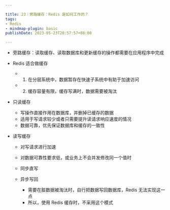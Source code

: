 ```yaml
---

title: 23｜旁路缓存：Redis 是如何工作的？
tags:
- Redis
- mindmap-plugin: basic
publishDate: 2023-05-23T20:57:57+08:00

---
```


- 旁路缓存：读取缓存、读取数据库和更新缓存的操作都需要在应用程序中完成
- Redis 适合做缓存

  - 1. 在分层系统中，数据暂存在快速子系统中有助于加速访问
  - 2. 缓存容量有限，缓存写满时，数据需要被淘汰

- 只读缓存

  - 写操作直接作用在数据库，并删掉已缓存的数据
  - 适用于写请求较少或者只需要提升读请求响应速度的情况
  - 数据可靠，优先保证数据库和缓存的一致性

- 读写缓存

  - 对写请求进行加速
  - 对数据可靠性要求低，或业务上不会并发修改同一个值时
  - 同步直写
  - 异步写回

    - 需要在脏数据被淘汰时，自行把数据写回数据库，Redis 无法实现这一点
    - 所以，使用 Redis 缓存时，不采用这个模式
